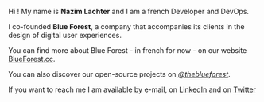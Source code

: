 Hi ! My name is **Nazim Lachter** and I am a french Developer and DevOps.

I co-founded **Blue Forest**, a company that accompanies its clients in the design of digital user experiences.

You can find more about Blue Forest - in french for now - on our website [BlueForest.cc](https://blueforest.cc).

You can also discover our open-source projects on [*@theblueforest*](https://github.com/theblueforest).

If you want to reach me I am available by e-mail, on [LinkedIn](https://www.linkedin.com/in/nlachter) and on [Twitter](https://twitter.com/NazimLachter)
